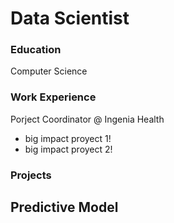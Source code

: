 # Data Scientist

### Education
Computer Science

### Work Experience
Porject Coordinator @ Ingenia Health
- big impact proyect 1!
- big impact proyect 2!

### Projects
Predictive Model
- 
